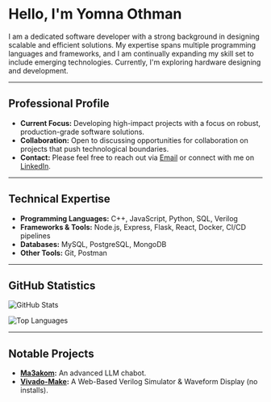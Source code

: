# Hello, I'm Yomna Othman

I am a dedicated software developer with a strong background in designing scalable and efficient solutions. My expertise spans multiple programming languages and frameworks, and I am continually expanding my skill set to include emerging technologies. Currently, I'm exploring hardware designing and development.

---

## Professional Profile

- **Current Focus:** Developing high-impact projects with a focus on robust, production-grade software solutions.
- **Collaboration:** Open to discussing opportunities for collaboration on projects that push technological boundaries.
- **Contact:** Please feel free to reach out via [Email](mailto:yomnaothman@aucegypt.edu) or connect with me on [LinkedIn](https://www.linkedin.com/in/yomna-othman/).

---

## Technical Expertise

- **Programming Languages:** C++, JavaScript, Python, SQL, Verilog
- **Frameworks & Tools:** Node.js, Express, Flask, React, Docker, CI/CD pipelines
- **Databases:** MySQL, PostgreSQL, MongoDB
- **Other Tools:** Git, Postman

---

## GitHub Statistics

![GitHub Stats](https://github-readme-stats.vercel.app/api?username=yomnahisham&show_icons=true&theme=transparent)

![Top Languages](https://github-readme-stats.vercel.app/api/top-langs/?username=yomnahisham&layout=compact)

---

## Notable Projects

- **[Ma3akom](your-project-repo-link):** An advanced LLM chabot.
- **[Vivado-Make](https://github.com/yomnahisham/ts-verilog-simulator):** A Web-Based Verilog Simulator & Waveform Display (no installs).


